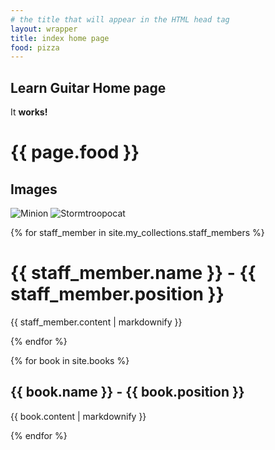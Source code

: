 ```yaml
---
# the title that will appear in the HTML head tag
layout: wrapper
title: index home page
food: pizza
---
```


## Learn Guitar Home page

<div class="bacon" markdown="1">
  
It **works!**
  
</div>

<h1>{{ page.food }}</h1>

## Images

![Minion](https://octodex.github.com/images/minion.png)
![Stormtroopocat](https://octodex.github.com/images/stormtroopocat.jpg "The Stormtroopocat")

{% for staff_member in site.my_collections.staff_members %}
  <h1>{{ staff_member.name }} - {{ staff_member.position }}</h1>
  <p>{{ staff_member.content | markdownify }}</p>
{% endfor %}

{% for book in site.books %}
  <h2>{{ book.name }} - {{ book.position }}</h2>
  <p>{{ book.content | markdownify }}</p>
{% endfor %}